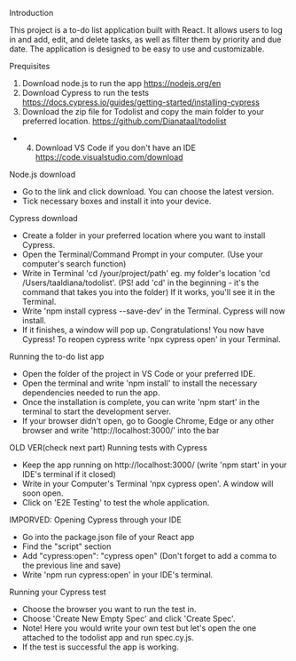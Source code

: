 Introduction

This project is a to-do list application built with React. It allows users to log in and add, edit, and delete tasks, as well as filter them by priority and due date. The application is designed to be easy to use and customizable.


Prequisites

1. Download node.js to run the app
https://nodejs.org/en
2. Download Cypress to run the tests
https://docs.cypress.io/guides/getting-started/installing-cypress
3. Download the zip file for Todolist and copy the main folder to your preferred location.
https://github.com/Dianataal/todolist
* 4. Download VS Code if you don't have an IDE
https://code.visualstudio.com/download


Node.js download
 
* Go to the link and click download. You can choose the latest version.
* Tick necessary boxes and install it into your device.

Cypress download

* Create a folder in your preferred location where you want to install Cypress.
* Open the Terminal/Command Prompt in your computer. (Use your computer's search function)
* Write in Terminal 'cd /your/project/path' eg. my folder's location 'cd /Users/taaldiana/todolist'. (PS! add 'cd' in the beginning - it's the command that takes you into the folder) If it works, you'll see it in the Terminal.
* Write 'npm install cypress --save-dev' in the Terminal. Cypress will now install.
* If it finishes, a window will pop up. Congratulations! You now have Cypress!
To reopen cypress write 'npx cypress open' in your Terminal.


Running the to-do list app 

* Open the folder of the project in VS Code or your preferred IDE.
* Open the terminal and write 'npm install' to install the necessary dependencies needed to run the app.
* Once the installation is complete, you can write 'npm start' in the terminal to start the development server.
* If your browser didn't open, go to Google Chrome, Edge or any other browser and write 'http://localhost:3000/' into the bar


OLD VER(check next part) Running tests with Cypress

* Keep the app running on http://localhost:3000/ (write 'npm start' in your IDE's terminal if it closed)
* Write in your Computer's Terminal 'npx cypress open'. A window will soon open.
* Click on 'E2E Testing' to test the whole application.


IMPORVED: Opening Cypress through your IDE

* Go into the package.json file of your React app
* Find the "script" section
* Add "cypress:open": "cypress open" (Don't forget to add a comma to the previous line and save)
* Write 'npm run cypress:open' in your IDE's terminal.


Running your Cypress test

* Choose the browser you want to run the test in.
* Choose 'Create New Empty Spec' and click 'Create Spec'.
* Note! Here you would write your own test but let's open the one attached to the todolist app and run spec.cy.js.
* If the test is successful the app is working.